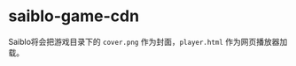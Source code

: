 # saiblo-game-cdn

Saiblo将会把游戏目录下的 `cover.png` 作为封面，`player.html` 作为网页播放器加载。

<!-- Saiblo使用 `jsdelivr` 进行加速，以四子棋为例，网站预期加载 https://game.cdn.saiblo.net/connect4/cover.png 和 https://game.cdn.saiblo.net/connect4/player.html ，因此在发布新版本时需要标记 `tag`，再由 github actions 自动标记为 `latest release`。 -->
